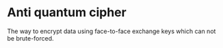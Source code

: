 # Anti quantum cipher
The way to encrypt data using face-to-face exchange keys which can not be brute-forced.
